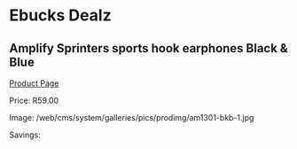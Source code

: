 
# Ebucks Dealz
## Amplify Sprinters sports hook earphones Black & Blue
[Product Page](https://www.ebucks.com/web/shop/productSelected.do?prodId=1206114186&catId=1205739018)

Price: R59.00

Image: /web/cms/system/galleries/pics/prodimg/am1301-bkb-1.jpg

Savings: 


	